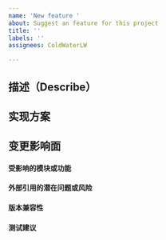 ```yaml
---
name: 'New feature '
about: Suggest an feature for this project
title: ''
labels: ''
assignees: ColdWaterLW

---
```


<!-- 创建issue请填写 -->

## 描述（Describe）


<!-- - - - - - - - - - - - - - - - - - - - - - - - - - - - - - - - - - - - - - - - - - - - - - - - - - - - - - - - -->
<!-- 以下内容为issue处理人填写，创建工单时请不要不要删除 -->

## 实现方案

## 变更影响面
<!-- 必须包含但不限于从以下方面进行影响面评估（更详细信息参考研发内部开发规范） -->
#### 受影响的模块或功能
<!-- 必须指明对用户使用流程和后台工作流的影响 -->
#### 外部引用的潜在问题或风险
<!-- 包括替换第三方包、引入新包的影响 -->
#### 版本兼容性
<!-- 破坏性变更的说明和处理措施 -->
#### 测试建议
<!-- 如果有特定的测试方法或策略可用于验证变更的影响，建议提供相应的测试建议 -->